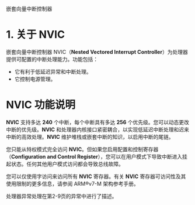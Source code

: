 <section id="title">嵌套向量中断控制器</section>

# 1. 关于 NVIC

嵌套向量中断控制器 NVIC（**Nested Vectored Interrupt Controller**）为处理器提供可配置的中断处理能力。功能包括：

* 它有利于低延迟异常和中断处理。
* 它控制电源管理。

# NVIC 功能说明

**NVIC** 支持多达 **240** 个中断，每个中断具有多达 **256** 个优先级。您可以动态更改中断的优先级。**NVIC** 和处理器内核接口紧密耦合，以实现低延迟中断处理和迟来中断的高效处理。**NVIC** 维护堆栈或嵌套中断的知识，以启用中断的尾链。

您只能从特权模式完全访问 **NVIC**。但如果您启用配置和控制寄存器（**Configuration and Control Register**），您可以在用户模式下导致中断进入挂起状态。任何其他用户模式访问都会导致总线故障。

您可以仅使用字访问来访问所有 **NVIC** 寄存器。有关 **NVIC** 寄存器可访问性及其使用限制的更多信息，请参阅 ARM®v7-M 架构参考手册。

处理器异常处理在第2-9页的异常中进行了描述。



